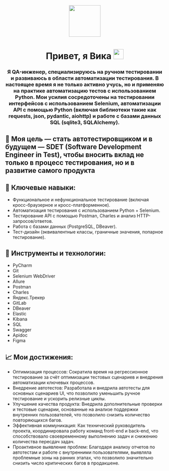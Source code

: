 <div id="header" align="center">
  <img src="https://media.giphy.com/media/M9gbBd9nbDrOTu1Mqx/giphy.gif" width="100"/>
  <h1 align="center">Привет, я Вика
    <img src="https://github.com/blackcater/blackcater/raw/main/images/Hi.gif" height="32"/>
  </h1>
  <h3 align="center">
    Я QA-инженер, специализируюсь на ручном тестировании и развиваюсь в области автоматизации тестирования. В настоящее время я не только активно учусь, но и применяю на практике автоматизацию тестов с использованием Python. Мои усилия сосредоточены на тестировании интерфейсов с использованием Selenium, автоматизации API с помощью Python (включая библиотеки такие как requests, json, pydantic, aiohttp) и работе с базами данных SQL (sqlite3, SQLAlchemy). 
  </h3>
</div>
<div>
  <h2>
  🚀 Моя цель — стать автотестировщиком и в будущем — SDET (Software Development Engineer in Test), чтобы вносить вклад не только в процесс тестирования, но и в развитие самого продукта
  </h2>
  <h2>🌟 Ключевые навыки:</h2>
  <ul>
    <li>Функциональное и нефункциональное тестирование (включая кросс-браузерное и кросс-платформенное).</li>
    <li>Автоматизация тестирования с использованием Python + Selenium.</li>
    <li>Тестирование API с помощью Postman, Charles и анализ HTTP-запросов/ответов.</li>
    <li>Работа с базами данных (PostgreSQL, DBeaver).</li>
    <li>Тест-дизайн (эквивалентные классы, граничные значения, попарное тестирование).</li>
  </ul>

  <h2>🔧 Инструменты и технологии:</h2>
  <ul>
    <li>PyCharm</li>
    <li>Git</li>
    <li>Selenium WebDriver</li>
    <li>Allure</li>
    <li>Postman</li>
    <li>Charles</li>
    <li>Яндекс.Трекер</li>
    <li>GitLab</li>
    <li>DBeaver</li>
    <li>Elastic</li>
    <li>Kibana</li>
    <li>SQL</li>
    <li>Swagger</li>
    <li>Apidoc</li>
    <li>Figma</li>
  </ul>
  
  <h2>📈 Мои достижения:</h2>
  <ul>
    <li>Оптимизация процессов: Сократила время на регрессионное тестирование за счёт оптимизации тестовых сценариев и внедрения автоматизации ключевых процессов.</li>
    <li>Внедрение автотестов: Разработала и внедрила автотесты для основных сценариев UI, что позволило уменьшить ручное тестирование и ускорить релизные циклы.</li>
    <li>Улучшение качества продукта: Внедрила дополнительные проверки и тестовые сценарии, основанные на анализе поддержки внутренних пользователей, что позволило снизить количество повторяющихся багов.</li>
    <li>Эффективная коммуникация: Как технический руководитель проекта, координировала работу команд front-end и back-end, что способствовало своевременному выполнению задач и снижению количества пересдач задач.</li>
    <li>Проактивное выявление проблем: Благодаря анализу отчетов по автотестам и работе с внутренними пользователями, выявляла проблемные зоны на ранних этапах, что позволило значительно снизить число критических багов в продакшене.</li>
  </ul>
</div>

<img src="https://komarev.com/ghpvc/?username=brizyriot&style=flat-square&color=blue" alt=""/>
